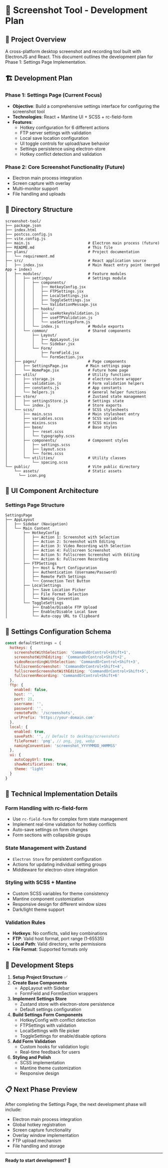# 📸 Screenshot Tool - Development Plan

## 🎯 Project Overview

A cross-platform desktop screenshot and recording tool built with ElectronJS and React. This document outlines the development plan for Phase 1: Settings Page Implementation.

## 🏗️ Development Plan

### Phase 1: Settings Page (Current Focus)

- **Objective**: Build a comprehensive settings interface for configuring the screenshot tool
- **Technologies**: React + Mantine UI + SCSS + rc-field-form
- **Features**:
  - Hotkey configuration for 6 different actions
  - FTP server settings with validation
  - Local save location configuration
  - UI toggle controls for upload/save behavior
  - Settings persistence using electron-store
  - Hotkey conflict detection and validation

### Phase 2: Core Screenshot Functionality (Future)

- Electron main process integration
- Screen capture with overlay
- Multi-monitor support
- File handling and uploads

## 📁 Directory Structure

```
screenshot-tool/
├── package.json
├── index.html
├── postcss.config.js
├── vite.config.js
├── main.js                          # Electron main process (future)
├── README.md                        # This file
├── plans/                           # Project documentation
│   └── requirement.md
├── src/                             # React application source
│   ├── index.jsx                    # Main React entry point (merged App + index)
│   ├── modules/                     # Feature modules
│   │   ├── settings/                # Settings module
│   │   │   ├── components/
│   │   │   │   ├── HotkeyConfig.jsx
│   │   │   │   ├── FTPSettings.jsx
│   │   │   │   ├── LocalSettings.jsx
│   │   │   │   ├── ToggleSettings.jsx
│   │   │   │   └── ValidationMessage.jsx
│   │   │   ├── hooks/
│   │   │   │   ├── useHotkeyValidation.js
│   │   │   │   ├── useFTPValidation.js
│   │   │   │   └── useSettingsForm.js
│   │   │   └── index.js             # Module exports
│   │   └── common/                  # Shared components
│   │       ├── Layout/
│   │       │   ├── AppLayout.jsx
│   │       │   └── Sidebar.jsx
│   │       └── Form/
│   │           ├── FormField.jsx
│   │           └── FormSection.jsx
│   ├── pages/                       # Page components
│   │   ├── SettingsPage.jsx        # Main settings page
│   │   └── HomePage.jsx             # Future home page
│   ├── utils/                       # Utility functions
│   │   ├── storage.js               # electron-store wrapper
│   │   ├── validation.js            # Form validation helpers
│   │   ├── constants.js             # App constants
│   │   └── helpers.js               # General helper functions
│   ├── store/                       # Zustand state management
│   │   ├── settingsStore.js         # Settings state
│   │   └── index.js                 # Store exports
│   └── scss/                        # SCSS stylesheets
│       ├── main.scss                # Main stylesheet entry
│       ├── variables.scss           # SCSS variables
│       ├── mixins.scss              # SCSS mixins
│       ├── base/                    # Base styles
│       │   ├── reset.scss
│       │   └── typography.scss
│       ├── components/              # Component styles
│       │   ├── settings.scss
│       │   ├── layout.scss
│       │   └── forms.scss
│       └── utilities/               # Utility classes
│           └── spacing.scss
└── public/                          # Vite public directory
    └── assets/                      # Static assets
      └── icon.png
```

## 🎨 UI Component Architecture

### Settings Page Structure

```
SettingsPage
├── AppLayout
│   ├── Sidebar (Navigation)
│   └── Main Content
│       ├── HotkeyConfig
│       │   ├── Action 1: Screenshot with Selection
│       │   ├── Action 2: Screenshot with Editing
│       │   ├── Action 3: Video Recording with Selection
│       │   ├── Action 4: Fullscreen Screenshot
│       │   ├── Action 5: Fullscreen Screenshot with Editing
│       │   └── Action 6: Fullscreen Recording
│       ├── FTPSettings
│       │   ├── Host & Port Configuration
│       │   ├── Authentication (Username/Password)
│       │   ├── Remote Path Settings
│       │   └── Connection Test Button
│       ├── LocalSettings
│       │   ├── Save Location Picker
│       │   ├── File Format Selection
│       │   └── Naming Convention
│       └── ToggleSettings
│           ├── Enable/Disable FTP Upload
│           ├── Enable/Disable Local Save
│           └── Auto-copy URL to Clipboard
```

## 🎯 Settings Configuration Schema

```javascript
const defaultSettings = {
  hotkeys: {
    screenshotWithSelection: 'CommandOrControl+Shift+1',
    screenshotWithEditing: 'CommandOrControl+Shift+2',
    videoRecordingWithSelection: 'CommandOrControl+Shift+3',
    fullscreenScreenshot: 'CommandOrControl+Shift+4',
    fullscreenScreenshotWithEditing: 'CommandOrControl+Shift+5',
    fullscreenRecording: 'CommandOrControl+Shift+6'
  },
  ftp: {
    enabled: false,
    host: '',
    port: 21,
    username: '',
    password: '',
    remotePath: '/screenshots',
    urlPrefix: 'https://your-domain.com'
  },
  local: {
    enabled: true,
    savePath: '', // Default to desktop/screenshots
    fileFormat: 'png', // png, jpg, webp
    namingConvention: 'screenshot_YYYYMMDD_HHMMSS'
  },
  ui: {
    autoCopyUrl: true,
    showNotifications: true,
    theme: 'light'
  }
}
```

## 🔧 Technical Implementation Details

### Form Handling with rc-field-form

- Use `rc-field-form` for complex form state management
- Implement real-time validation for hotkey conflicts
- Auto-save settings on form changes
- Form sections with collapsible groups

### State Management with Zustand

- `Electron Store` for persistent configuration
- Actions for updating individual setting groups
- Middleware for electron-store integration

### Styling with SCSS + Mantine

- Custom SCSS variables for theme consistency
- Mantine component customization
- Responsive design for different window sizes
- Dark/light theme support

### Validation Rules

- **Hotkeys**: No conflicts, valid key combinations
- **FTP**: Valid host format, port range (1-65535)
- **Local Path**: Valid directory, write permissions
- **File Format**: Supported formats only

## 🚀 Development Steps

1. **Setup Project Structure** ✅
2. **Create Base Components**
   - AppLayout with Sidebar
   - FormField and FormSection wrappers
3. **Implement Settings Store**
   - Zustand store with electron-store persistence
   - Default settings configuration
4. **Build Settings Form Components**
   - HotkeyConfig with conflict detection
   - FTPSettings with validation
   - LocalSettings with file picker
   - ToggleSettings for enable/disable options
5. **Add Form Validation**
   - Custom hooks for validation logic
   - Real-time feedback for users
6. **Styling and Polish**
   - SCSS implementation
   - Mantine theme customization
   - Responsive design

## 📋 Next Phase Preview

After completing the Settings Page, the next development phase will include:

- Electron main process integration
- Global hotkey registration
- Screen capture functionality
- Overlay window implementation
- FTP upload mechanism
- File handling and storage

---

**Ready to start development?** 🎉
